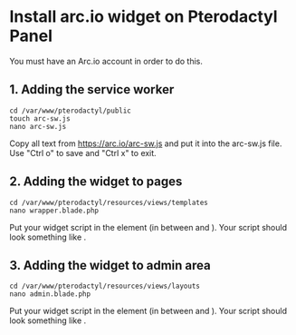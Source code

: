 # Install arc.io widget on Pterodactyl Panel
You must have an Arc.io account in order to do this.

## 1. Adding the service worker
```
cd /var/www/pterodactyl/public
touch arc-sw.js
nano arc-sw.js
```
Copy all text from https://arc.io/arc-sw.js and put it into the arc-sw.js file.
Use "Ctrl o" to save and "Ctrl x" to exit.

## 2. Adding the widget to pages
```
cd /var/www/pterodactyl/resources/views/templates
nano wrapper.blade.php
```
Put your widget script in the <head> element (in between <head> and </head>).
Your script should look something like <script async src="https://arc.io/widget.min.js#MyArcScript"></script>.

## 3. Adding the widget to admin area
```
cd /var/www/pterodactyl/resources/views/layouts
nano admin.blade.php
```
Put your widget script in the <head> element (in between <head> and </head>).
Your script should look something like <script async src="https://arc.io/widget.min.js#MyArcScript"></script>.
